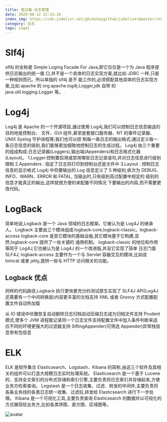 ```yaml
---
title: 笔记篇-日志管理
date: 2020-08-12 22:33:34
index_img: https://cdn.jsdelivr.net/gh/mikeygithub/jsDeliver@master/resource/img/log4j.jpg
category: 日志
tags: Log4j
---
```


# Slf4j
slf4j 的全称是 Simple Loging Facade For Java,即它仅仅是一个为 Java 程序提供日志输出的统一接
口,并不是一个具体的日志实现方案,就比如 JDBC 一样,只是一种规则而已。所以单独的 slf4j 是不
能工作的,必须搭配其他具体的日志实现方案,比如 apache 的 org.apache.log4j.Logger,jdk 自带
的 java.util.logging.Logger 等。

# Log4j
Log4j 是 Apache 的一个开源项目,通过使用 Log4j,我们可以控制日志信息输送的目的地是控制台、
文件、GUI 组件,甚至是套接口服务器、NT 的事件记录器、UNIX Syslog 守护进程等;我们也可以控
制每一条日志的输出格式;通过定义每一条日志信息的级别,我们能够更加细致地控制日志的生成过程。
Log4j 由三个重要的组成构成:日志记录器(Loggers),输出端(Appenders)和日志格式化器(Layout)。
1.Logger:控制要启用或禁用哪些日志记录语句,并对日志信息进行级别限制
2.Appenders : 指定了日志将打印到控制台还是文件中
3.Layout : 控制日志信息的显示格式
Log4j 中将要输出的 Log 信息定义了 5 种级别,依次为 DEBUG、INFO、WARN、ERROR 和 FATAL,
当输出时,只有级别高过配置中规定的 级别的信息才能真正的输出,这样就很方便的来配置不同情况
下要输出的内容,而不需要更改代码。

# LogBack

简单地说,Logback 是一个 Java 领域的日志框架。它被认为是 Log4J 的继承人。
Logback 主要由三个模块组成:logback-core,logback-classic。logback-access
logback-core 是其它模块的基础设施,其它模块基于它构建,显然,logback-core 提供了一些关键的
通用机制。
logback-classic 的地位和作用等同于 Log4J,它也被认为是 Log4J 的一个改进版,并且它实现了简单
日志门面 SLF4J;
logback-access 主要作为一个与 Servlet 容器交互的模块,比如说 tomcat 或者 jetty,提供一些与
HTTP 访问相关的功能。

## Logback 优点

同样的代码路径,Logback 执行更快更充分的测试原生实现了 SLF4J API(Log4J 还需要有一个中间转换层)内容更丰富的文档支持 XML 或者 Groovy 方式配置配置文件自动热加载

从 IO 错误中优雅恢复自动删除日志归档自动压缩日志成为归档文件支持 Prudent 模式,使多个 JVM 进程能记录同一个日志文件支持配置文件中加入条件判断来适应不同的环境更强大的过滤器支持 SiftingAppender(可筛选 Appender)异常栈信息带有包信息

# ELK

ELK 是软件集合 Elasticsearch、Logstash、Kibana 的简称,由这三个软件及其相关的组件可以打造大规模日志实时处理系统。
Elasticsearch 是一个基于 Lucene 的、支持全文索引的分布式存储和索引引擎,主要负责将日志索引并存储起来,方便业务方检索查询。
Logstash 是一个日志收集、过滤、转发的中间件,主要负责将各条业务线的各类日志统一收集、过滤后,转发给 Elasticsearch 进行下一步处理。
Kibana 是一个可视化工具,主要负责查询 Elasticsearch 的数据并以可视化的方式展现给业务方,比如各类饼图、直方图、区域图等。

![avatar](https://cdn.jsdelivr.net/gh/mikeygithub/jsDeliver@master/resource/img/elk.png)
